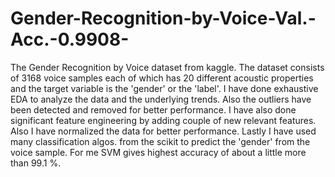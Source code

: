 # Gender-Recognition-by-Voice-Val.-Acc.-0.9908-
The Gender Recognition by Voice dataset from kaggle. The dataset consists of 3168 voice samples each of which has 20 different acoustic properties and the target variable is the 'gender' or the 'label'.  I have done exhaustive EDA to analyze the data and the underlying trends. Also the outliers have been detected and removed for better performance. I have also done significant feature engineering by adding couple of new relevant features. Also I have normalized the data for better performance. Lastly I have used many classification algos. from the scikit to predict the 'gender' from the voice sample.  For me SVM gives highest accuracy of about a little more than 99.1 %.
